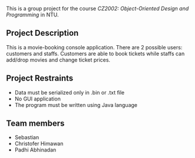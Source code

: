 This is a group project for the course *CZ2002: Object-Oriented Design and Programming* in NTU.

## Project Description
This is a movie-booking console application. There are 2 possible users: customers and staffs. Customers are able to book tickets while staffs can add/drop movies and change ticket prices.

## Project Restraints
- Data must be serialized only in .bin or .txt file
- No GUI application
- The program must be written using Java language

## Team members
- Sebastian
- Christofer Himawan
- Padhi Abhinadan
